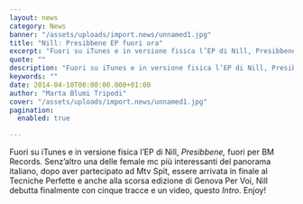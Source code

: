 ```yaml
---
layout: news
category: News
banner: "/assets/uploads/import.news/unnamed1.jpg"
title: "Nill: Presibbene EP fuori ora"
excerpt: "Fuori su iTunes e in versione fisica l’EP di Nill, Presibbene, fuori per BM Records. Senz’altro una delle female mc più interessanti del panorama italiano, dopo aver partecipato ad Mtv Spit, essere arrivata in finale al Tecniche Perfette e anche alla scorsa edizione di Genova Per Voi, Nill debutta finalmente con cinque tracce e un [&hellip"
quote: ""
description: "Fuori su iTunes e in versione fisica l’EP di Nill, Presibbene, fuori per BM Records. Senz’altro una delle female mc più interessanti del panorama italiano, dopo aver partecipato ad Mtv Spit, essere arrivata in finale al Tecniche Perfette e anche alla scorsa edizione di Genova Per Voi, Nill debutta finalmente con cinque tracce e un [&hellip"
keywords: ""
date: 2014-04-10T00:00:00.000+01:00
author: "Marta Blumi Tripodi"
cover: "/assets/uploads/import.news/unnamed1.jpg"
pagination:
  enabled: true

---
```


[](https://hotmc.com/wp-content/uploads/2014/04/unnamed1.jpg)

Fuori su iTunes e in versione fisica l’EP di Nill, _Presibbene,_ fuori per BM Records. Senz’altro una delle female mc più interessanti del panorama italiano, dopo aver partecipato ad Mtv Spit, essere arrivata in finale al Tecniche Perfette e anche alla scorsa edizione di Genova Per Voi, Nill debutta finalmente con cinque tracce e un video, questo _Intro_. Enjoy!
